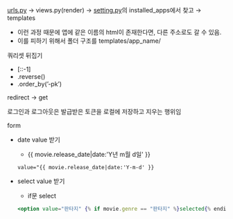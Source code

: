 [urls.py](http://urls.py) → views.py(render) → [setting.py](http://setting.py)의 installed_apps에서 찾고 → templates

- 이런 과정 때문에 앱에 같은 이름의 html이 존재한다면, 다른 주소로도 갈 수 있음.
- 이를 피하기 위해서 폴더 구조를 templates/app_name/

쿼리셋 뒤집기

- [::-1]
- .reverse()
- .order_by(’-pk’)

redirect → get

로그인과 로그아웃은 발급받은 토큰을 로컬에 저장하고 지우는 행위임

form

- date value 받기
    - {{ movie.release_date|date:'Y년 m월 d일' }}
    
    ```
    value="{{ movie.release_date|date:'Y-m-d' }}
    ```
    
- select value 받기
    - if문 select
    
    ```jsx
    <option value="판타지" {% if movie.genre == "판타지" %}selected{% endif %}>판타지</option>
    ```